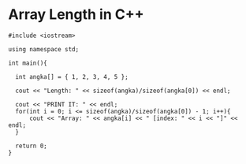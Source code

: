 # Array Length in C++

    #include <iostream>

    using namespace std;

    int main(){

      int angka[] = { 1, 2, 3, 4, 5 };

      cout << "Length: " << sizeof(angka)/sizeof(angka[0]) << endl;

      cout << "PRINT IT: " << endl;
      for(int i = 0; i <= sizeof(angka)/sizeof(angka[0]) - 1; i++){
          cout << "Array: " << angka[i] << " [index: " << i << "]" << endl;
      }

      return 0;
    }
